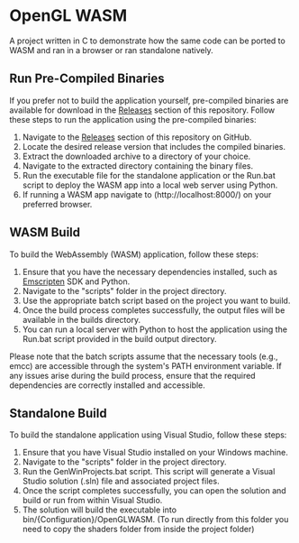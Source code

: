 # OpenGL WASM
A project written in C to demonstrate how the same code can be ported to WASM  and ran in a browser or ran standalone natively.

## Run Pre-Compiled Binaries

If you prefer not to build the application yourself, pre-compiled binaries are available for download in the [Releases](https://github.com/santiago0411/OpenGLWASM/releases/) section of this repository. Follow these steps to run the application using the pre-compiled binaries:

1. Navigate to the [Releases](https://github.com/santiago0411/OpenGLWASM/releases/) section of this repository on GitHub.
2. Locate the desired release version that includes the compiled binaries.
3. Extract the downloaded archive to a directory of your choice.
4. Navigate to the extracted directory containing the binary files.
5. Run the executable file for the standalone application or the Run.bat script to deploy the WASM app into a local web server using Python.
6. If running a WASM app navigate to (http://localhost:8000/) on your preferred browser.


## WASM Build

To build the WebAssembly (WASM) application, follow these steps:

1. Ensure that you have the necessary dependencies installed, such as [Emscripten](https://emscripten.org/docs/getting_started/downloads.html) SDK and Python.
2. Navigate to the "scripts" folder in the project directory.
3. Use the appropriate batch script based on the project you want to build.
4. Once the build process completes successfully, the output files will be available in the builds directory.
5. You can run a local server with Python to host the application using the Run.bat script provided in the build output directory.

Please note that the batch scripts assume that the necessary tools (e.g., emcc) are accessible through the system's PATH environment variable. If any issues arise during the build process, ensure that the required dependencies are correctly installed and accessible.


## Standalone Build

To build the standalone application using Visual Studio, follow these steps:

1. Ensure that you have Visual Studio installed on your Windows machine.
2. Navigate to the "scripts" folder in the project directory.
3. Run the GenWinProjects.bat script. This script will generate a Visual Studio solution (.sln) file and associated project files.
4. Once the script completes successfully, you can open the solution and build or run from within Visual Studio.
5. The solution will build the executable into bin/{Configuration}/OpenGLWASM. (To run directly from this folder you need to copy the shaders folder from inside the project folder)
